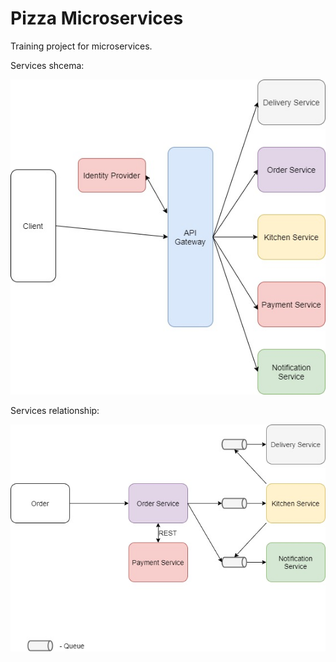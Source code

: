 # Pizza Microservices

Training project for microservices.

Services shcema:

![alt text](schema/Schema.jpg)

Services relationship:

![alt text](schema/ServicesRelationship.jpg)